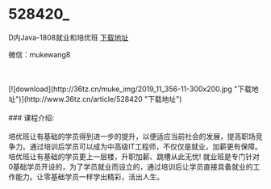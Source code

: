 # 528420_
D内Java-1808就业和培优班
[下载地址](http://www.36tz.cn/article/528420 "下载地址")
<p>微信：mukewang8</p><br/></br>[![download](http://36tz.cn/muke_img/2019_11_356-11-300x200.jpg "下载地址")](http://www.36tz.cn/article/528420 "下载地址")
<br/></br>### 课程介绍:<br/></br>培优班让有基础的学员得到进一步的提升，以便适应当前社会的发展，提高职场竞争力。通过培训后学员可以成为中高级IT工程师，不仅仅是就业，加薪更有保障。培优班让有基础的学员更上一层楼，升职加薪、跳槽从此无忧!
就业班是专门针对0基础学员开设的，为了学员就业而设立的，通过培训后让学员直接具备就业的工作能力。让零基础学员一样学出精彩，活出人生。


 
